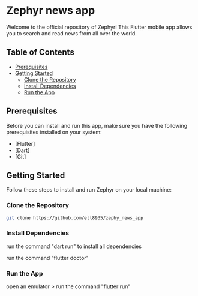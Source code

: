 # Zephyr news app

Welcome to the official repository of Zephyr! This Flutter mobile app allows you to search and read news from all over the world.

## Table of Contents

- [Prerequisites](#prerequisites)
- [Getting Started](#getting-started)
  - [Clone the Repository](#clone-the-repository)
  - [Install Dependencies](#install-dependencies)
  - [Run the App](#run-the-app)

## Prerequisites

Before you can install and run this app, make sure you have the following prerequisites installed on your system:

- [Flutter]
- [Dart]
- [Git]

## Getting Started

Follow these steps to install and run Zephyr on your local machine:

### Clone the Repository

```bash
git clone https://github.com/ell8935/zephy_news_app
```

### Install Dependencies

run the command "dart run" to install all dependencies

run the command "flutter doctor"

### Run the App

open an emulator > run the command "flutter run"
